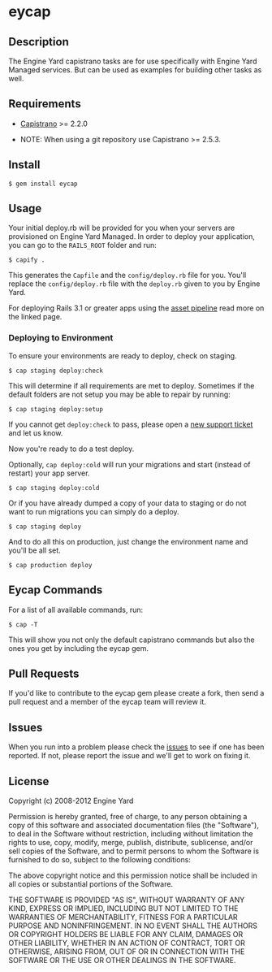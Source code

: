 # eycap

## Description

The Engine Yard capistrano tasks are for use specifically with Engine Yard Managed services.  But can be used as examples for building other tasks as well.

## Requirements

* [Capistrano](https://github.com/capistrano/capistrano) >= 2.2.0

* NOTE: When using a git repository use Capistrano >= 2.5.3.

## Install

    $ gem install eycap

## Usage

Your initial deploy.rb will be provided for you when your servers are provisioned on Engine Yard Managed.  In order to deploy your application, you can go to the `RAILS_ROOT` folder and run:

    $ capify .

This generates the `Capfile` and the `config/deploy.rb` file for you.  You'll replace the `config/deploy.rb` file with the `deploy.rb` given to you by Engine Yard.

For deploying Rails 3.1 or greater apps using the [asset pipeline](https://github.com/engineyard/eycap/wiki/Asset-Pipeline) read more on the linked page.

### Deploying to Environment

To ensure your environments are ready to deploy, check on staging.

    $ cap staging deploy:check

This will determine if all requirements are met to deploy.  Sometimes if the default folders are not setup you may be able to repair by running:

	$ cap staging deploy:setup

If you cannot get `deploy:check` to pass, please open a [new support ticket](https://support.cloud.engineyard.com/tickets/new) and let us know.

Now you're ready to do a test deploy.

Optionally, `cap deploy:cold` will run your migrations and start (instead of restart) your app server.  

    $ cap staging deploy:cold

Or if you have already dumped a copy of your data to staging or do not want to run migrations you can simply do a deploy.

    $ cap staging deploy

And to do all this on production, just change the environment name and you'll be all set.

    $ cap production deploy

## Eycap Commands

For a list of all available commands, run:

    $ cap -T

This will show you not only the default capistrano commands but also the ones you get by including the eycap gem.    

## Pull Requests
 
If you'd like to contribute to the eycap gem please create a fork, then send a pull request and a member of the eycap team will review it.

## Issues

When you run into a problem please check the [issues](/issues) to see if one has been reported.  If not, please report the issue and we'll get to work on fixing it. 
## License

Copyright (c) 2008-2012 Engine Yard

Permission is hereby granted, free of charge, to any person obtaining
a copy of this software and associated documentation files (the
"Software"), to deal in the Software without restriction, including
without limitation the rights to use, copy, modify, merge, publish,
distribute, sublicense, and/or sell copies of the Software, and to
permit persons to whom the Software is furnished to do so, subject to
the following conditions:

The above copyright notice and this permission notice shall be
included in all copies or substantial portions of the Software.

THE SOFTWARE IS PROVIDED "AS IS", WITHOUT WARRANTY OF ANY KIND,
EXPRESS OR IMPLIED, INCLUDING BUT NOT LIMITED TO THE WARRANTIES OF
MERCHANTABILITY, FITNESS FOR A PARTICULAR PURPOSE AND
NONINFRINGEMENT. IN NO EVENT SHALL THE AUTHORS OR COPYRIGHT HOLDERS BE
LIABLE FOR ANY CLAIM, DAMAGES OR OTHER LIABILITY, WHETHER IN AN ACTION
OF CONTRACT, TORT OR OTHERWISE, ARISING FROM, OUT OF OR IN CONNECTION
WITH THE SOFTWARE OR THE USE OR OTHER DEALINGS IN THE SOFTWARE.